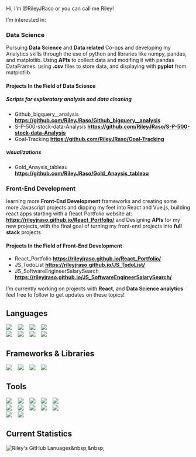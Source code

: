 Hi, I’m @RileyJRaso or you can call me Riley!  
  
I’m interested in:  

### Data Science
Pursuing **Data Science** and **Data related** Co-ops and developing my Analytics skills through the use of python and libraries like numpy, pandas, and matplotlib.
Using **APIs** to collect data and modifing it with pandas DataFrames. using **.csv** files to store data, and displaying with **pyplot** from matplotlib.

#### Projects In the Field of Data Science

##### Scripts for exploratory analysis and data cleaning
- Github_bigquery__analysis **https://github.com/RileyJRaso/Github_bigquery__analysis**
- S-P-500-stock-data-Analysis **https://github.com/RileyJRaso/S-P-500-stock-data-Analysis**
- Goal-Tracking **https://github.com/RileyJRaso/Goal-Tracking**

##### visualizations
- Gold_Anaysis_tableau **https://github.com/RileyJRaso/Gold_Anaysis_tableau**

### Front-End Development
learning more **Front-End Development** frameworks and creating some more Javascript projects and dipping my feet into React and Vue.js, 
building react apps starting with a React Portfolio website at: **https://rileyjraso.github.io/React_Portfolio/**
and Designing **APIs** for my new projects, with the final goal of turning my front-end projects into **full stack** projects  

#### Projects In the Field of Front-End Development
- React_Portfolio **https://rileyjraso.github.io/React_Portfolio/**
- JS_TodoList **https://rileyjraso.github.io/JS_TodoList/**
- JS_SoftwareEngineerSalarySearch **https://rileyjraso.github.io/JS_SoftwareEngineerSalarySearch/**

  
I’m currently working on projects with **React**, and **Data Science analytics** feel free to follow to get updates on these topics!
<!--- you can reach out on any of the links in the Contact me section --->

## Languages

![](https://img.shields.io/badge/-Javascript-informational?style=for-the-badge&logo=Javascript&logoColor=F7DF1E&color=213A5C)&nbsp;&nbsp;&nbsp;
![](https://img.shields.io/badge/-Typescript-informational?style=for-the-badge&logo=Typescript&logoColor=3178C6&color=213A5C)&nbsp;&nbsp;&nbsp;
![](https://img.shields.io/badge/-CSS3-informational?style=for-the-badge&logo=CSS3&logoColor=1572B6&color=213A5C)&nbsp;&nbsp;&nbsp;
![](https://img.shields.io/badge/-HTML-informational?style=for-the-badge&logo=HTML5&logoColor=E34F26&color=213A5C)&nbsp;&nbsp;&nbsp;  
![](https://img.shields.io/badge/-MySQL-informational?style=for-the-badge&logo=MySQL&logoColor=4479A1&color=213A5C)&nbsp;&nbsp;&nbsp;
![](https://img.shields.io/badge/-Bash-informational?style=for-the-badge&logo=GNUBash&logoColor=4EAA25&color=213A5C)&nbsp;&nbsp;&nbsp;
![](https://img.shields.io/badge/-Java-informational?style=for-the-badge&logo=Java&logoColor=007396&color=213A5C)&nbsp;&nbsp;&nbsp;
![](https://img.shields.io/badge/-Python-informational?style=for-the-badge&logo=Python&logoColor=3776AB&color=213A5C)&nbsp;&nbsp;&nbsp;

## Frameworks & Libraries

![](https://img.shields.io/badge/-React-informational?style=for-the-badge&logo=React&logoColor=61DAFB&color=213A5C)&nbsp;&nbsp;&nbsp;
![](https://img.shields.io/badge/-TensorFlow-informational?style=for-the-badge&logo=TensorFlow&logoColor=FF6F00&color=213A5C)&nbsp;&nbsp;&nbsp;
![](https://img.shields.io/badge/-pandas-informational?style=for-the-badge&logo=pandas&logoColor=150458&color=213A5C)&nbsp;&nbsp;&nbsp;
![](https://img.shields.io/badge/-TailwindCSS-informational?style=for-the-badge&logo=TailwindCSS&logoColor=06B6D4&color=213A5C)&nbsp;&nbsp;&nbsp;


## Tools

![](https://img.shields.io/badge/-Jenkins-informational?style=for-the-badge&logo=Jenkins&logoColor=D24939&color=213A5C)&nbsp;&nbsp;&nbsp;
![](https://img.shields.io/badge/-Ansible-informational?style=for-the-badge&logo=Ansible&logoColor=EE0000&color=213A5C)&nbsp;&nbsp;&nbsp;
![](https://img.shields.io/badge/-Bamboo-informational?style=for-the-badge&logo=Bamboo&logoColor=0052CC&color=213A5C)&nbsp;&nbsp;&nbsp;
![](https://img.shields.io/badge/-Selenium-informational?style=for-the-badge&logo=Selenium&logoColor=43B02A&color=213A5C)&nbsp;&nbsp;&nbsp;
![](https://img.shields.io/badge/-Jupyter-informational?style=for-the-badge&logo=Jupyter&logoColor=F37626&color=213A5C)&nbsp;&nbsp;&nbsp;\
![](https://img.shields.io/badge/-Git-informational?style=for-the-badge&logo=Git&logoColor=F05032&color=213A5C)&nbsp;&nbsp;&nbsp;
![](https://img.shields.io/badge/-Jira-informational?style=for-the-badge&logo=Jira&logoColor=0052CC&color=213A5C)&nbsp;&nbsp;&nbsp;
![](https://img.shields.io/badge/-GoogleSheets-informational?style=for-the-badge&logo=GoogleSheets&logoColor=34A853&color=213A5C)&nbsp;&nbsp;&nbsp;
![](https://img.shields.io/badge/-MicrosoftExcel-informational?style=for-the-badge&logo=MicrosoftExcel&logoColor=217346&color=213A5C)&nbsp;&nbsp;&nbsp;
![](https://img.shields.io/badge/-GoogleCloud-informational?style=for-the-badge&logo=GoogleCloud&logoColor=4285F4&color=213A5C)&nbsp;&nbsp;&nbsp;\
![](https://img.shields.io/badge/-Kaggle-informational?style=for-the-badge&logo=Kaggle&logoColor=20BEFF&color=213A5C)&nbsp;&nbsp;&nbsp;
![](https://img.shields.io/badge/-Tableau-informational?style=for-the-badge&logo=Tableau&logoColor=E97627&color=213A5C)&nbsp;&nbsp;&nbsp;

## Current Statistics

![Riley's GitHub Lanuages](https://github-readme-stats.vercel.app/api/top-langs/?username=RileyJRaso&theme=prussian&hide=HTML,CSS")&nbsp;&nbsp;&nbsp;

<!--
![Riley's GitHub stats](https://github-readme-stats.vercel.app/api?username=RileyJRaso&show_icons=true&theme=prussian)&nbsp;&nbsp;&nbsp;
-->


